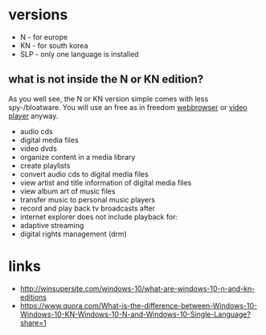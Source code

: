 # versions

* N - for europe
* KN - for south korea
* SLP - only one language is installed

## what is not inside the N or KN edition?

As you well see, the N or KN version simple comes with less spy-/bloatware.
You will use an free as in freedom [webbrowser](https://www.mozilla.org/firefox) or [video player](https://www.vlc.org) anyway.

* audio cds
* digital media files
* video dvds
* organize content in a media library
* create playlists
* convert audio cds to digital media files
* view artist and title information of digital media files
* view album art of music files
* transfer music to personal music players
* record and play back tv broadcasts after
* internet explorer does not include playback for:
* adaptive streaming
* digital rights management (drm)

# links 

* http://winsupersite.com/windows-10/what-are-windows-10-n-and-kn-editions
* https://www.quora.com/What-is-the-difference-between-Windows-10-Windows-10-KN-Windows-10-N-and-Windows-10-Single-Language?share=1
